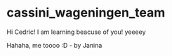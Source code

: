 # cassini_wageningen_team

Hi Cedric! I am learning beacuse of you! yeeeey

Hahaha, me toooo :D - by Janina